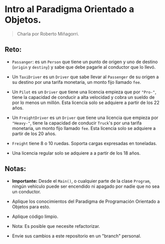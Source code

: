 # Intro al Paradigma Orientado a Objetos.
> Charla por Roberto Miñagorri.

## Reto:

- `Passanger`: es un `Person` que tiene un punto de origen y uno de destino (`origin` y `destiny`) y sabe que debe pagarle al conductor que lo llevó.

- Un `TaxiDriver` es un `Driver` que sabe llevar al `Passenger` de su origen a su destino por una tarifa monetaria, un monto fijo llamado `fee`.

- Un `Pilot` es un `Driver` que tiene una licencia empieza que por `"Pro-"`, tiene la capacidad de conducir a alta velocidad y cobra un sueldo de por lo menos un millón. Esta licencia solo se adquiere a partir de los 22 años.

- Un `FreightDriver` es un `Driver` que tiene una licencia que empieza por `"Heavy-"`, tiene la capacidad de conducir `Truck`'s por una tarifa monetaria, un monto fijo llamado `fee`. Esta licencia solo se adquiere a partir de los 20 años.

- `Freight` tiene 8 o 10 ruedas. Soporta cargas expresadas en toneladas.

- Una licencia regular solo se adquiere a a partir de los 18 años.


## Notas:

- __Importante:__ Desde el `Main()`, o cualquier parte de la clase `Program`, ningún vehículo puede ser encendido ni apagado por nadie que no sea un conductor.

- Aplique los conocimientos del Paradigma de Programación Orientado a Objetos para esto.

- Aplique código limpio.

- Nota: Es posible que necesite refactorizar.

- Envie sus cambios a este repositorio en un "branch" personal.